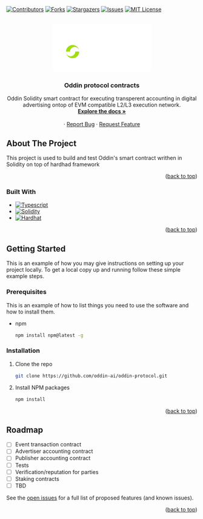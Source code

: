 <!-- PROJECT SHIELDS -->

[![Contributors][contributors-shield]][contributors-url]
[![Forks][forks-shield]][forks-url]
[![Stargazers][stars-shield]][stars-url]
[![Issues][issues-shield]][issues-url]
[![MIT License][license-shield]][license-url]

<!-- PROJECT LOGO -->
<br />
<div align="center">
  <a href="https://github.com/oddin-ai/oddin-protocol">
    <img src="images/logo.png" alt="Logo" width="260">
  </a>

<h3 align="center">Oddin protocol contracts</h3>
  <p align="center">
    Oddin Solidity smart contract for executing transperent accounting in digital advertising ontop of EVM compatible L2/L3 execution network.
    <br />
    <a href="https://github.com/oddin-ai/oddin-protocol"><strong>Explore the docs »</strong></a>
    <br />
    <br />
    ·
    <a href="https://github.com/oddin-ai/oddin-protocol/issues">Report Bug</a>
    ·
    <a href="https://github.com/oddin-ai/oddin-protocol/issues">Request Feature</a>
  </p>
</div>

<!-- ABOUT THE PROJECT -->

## About The Project

This project is used to build and test Oddin's smart contract writhen in Solidity on top of hardhad framework

<p align="right">(<a href="#top">back to top</a>)</p>

### Built With

- [![Typescript][Typescript]][Typescript-url]
- [![Solidity][Solidity]][Solidity-url]
- [![Hardhat][Hardhat]][Hardhat-url]

<p align="right">(<a href="#top">back to top</a>)</p>

<!-- GETTING STARTED -->

## Getting Started

This is an example of how you may give instructions on setting up your project locally.
To get a local copy up and running follow these simple example steps.

### Prerequisites

This is an example of how to list things you need to use the software and how to install them.

- npm
  ```sh
  npm install npm@latest -g
  ```

### Installation

1. Clone the repo
   ```sh
   git clone https://github.com/oddin-ai/oddin-protocol.git
   ```
2. Install NPM packages
   ```sh
   npm install
   ```

<p align="right">(<a href="#top">back to top</a>)</p>

<!-- ROADMAP -->

## Roadmap

- [ ] Event transaction contract
- [ ] Advertiser accounting contract
- [ ] Publisher accounting contract
- [ ] Tests
- [ ] Verification/reputation for parties
- [ ] Staking contracts
- [ ] TBD

See the [open issues](https://github.com/oddin-ai/oddin-protocol/issues) for a full list of proposed features (and known issues).

<p align="right">(<a href="#top">back to top</a>)</p>

<!-- MARKDOWN LINKS & IMAGES -->
<!-- https://www.markdownguide.org/basic-syntax/#reference-style-links -->

[contributors-shield]: https://img.shields.io/github/contributors/oddin-ai/oddin-protocol.svg?style=for-the-badge
[contributors-url]: https://github.com/oddin-ai/oddin-protocol/graphs/contributors
[forks-shield]: https://img.shields.io/github/forks/oddin-ai/oddin-protocol.svg?style=for-the-badge
[forks-url]: https://github.com/oddin-ai/oddin-protocol/network/members
[stars-shield]: https://img.shields.io/github/stars/oddin-ai/oddin-protocol.svg?style=for-the-badge
[stars-url]: https://github.com/oddin-ai/oddin-protocol/stargazers
[issues-shield]: https://img.shields.io/github/issues/oddin-ai/oddin-protocol.svg?style=for-the-badge
[issues-url]: https://github.com/oddin-ai/oddin-protocol/issues
[license-shield]: https://img.shields.io/github/license/oddin-ai/oddin-protocol.svg?style=for-the-badge
[license-url]: https://github.com/oddin-ai/oddin-protocol/blob/master/LICENSE.txt
[Typescript]: https://img.shields.io/badge/typescript-3178C6?style=for-the-badge&logo=typescript&logoColor=white
[Typescript-url]: https://www.typescriptlang.org/
[Solidity]: https://img.shields.io/badge/solidity-363636?style=for-the-badge&logo=solidity&logoColor=white
[Solidity-url]: https://docs.soliditylang.org/en/v0.8.15/
[Hardhat]: https://img.shields.io/badge/Hardhat-35495E?style=for-the-badge
[Hardhat-url]: https://hardhat.org/
